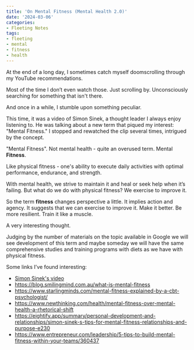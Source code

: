 ```yaml
---
title: 'On Mental Fitness (Mental Health 2.0)'
date: '2024-03-06'
categories:
- Fleeting Notes 
tags:
- fleeting
- mental
- fitness
- health
---
```

 
At the end of a long day, I sometimes catch myself doomscrolling through my YouTube recommendations.
 
Most of the time I don’t even watch those. Just scrolling by. Unconsciously searching for something that isn't there. 

And once in a while, I stumble upon something peculiar.

This time, it was a video of Simon Sinek, a thought leader I always enjoy listening to.
He was talking about a new term that piqued my interest: "Mental Fitness."
I stopped and rewatched the clip several times, intrigued by the concept.

"Mental Fitness".  Not mental health - quite an overused term. Mental **Fitness**.

Like physical fitness - one's ability to execute daily activities with optimal performance, endurance, and strength.

With mental health, we strive to maintain it and heal or seek help when it’s failing.
But what do we do with physical fitness? We exercise to improve it.

So the term **fitness** changes perspective a little. It implies action and agency. 
It suggests that we can exercise to improve it. Make it better. Be more resilient. 
Train it like a muscle.

A very interesting thought.

Judging by the number of materials on the topic available in 
Google we will see development of this term and maybe someday we will have the same comprehensive studies and training programs with diets as we have with physical fitness.

Some links I’ve found interesting:
- [Simon Sinek's video](https://www.youtube.com/watch?v=V_uRvUBvA0I)
- https://blog.smilingmind.com.au/what-is-mental-fitness
- https://www.starlingminds.com/mental-fitness-explained-by-a-cbt-psychologist/
- https://www.newthinking.com/health/mental-fitness-over-mental-health-a-rhetorical-shift
- https://eightify.app/summary/personal-development-and-relationships/simon-sinek-s-tips-for-mental-fitness-relationships-and-purpose-e230
- https://www.entrepreneur.com/leadership/5-tips-to-build-mental-fitness-within-your-teams/360437

